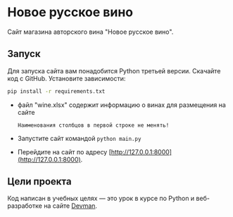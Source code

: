 # Новое русское вино

Сайт магазина авторского вина "Новое русское вино".

## Запуск
Для запуска сайта вам понадобится Python третьей версии.
Скачайте код с GitHub. Установите зависимости:

```sh
pip install -r requirements.txt
```
- файл "wine.xlsx" содержит информацию о винах для размещения на сайте

    `Наименования столбцов в первой строке не менять!`
- Запустите сайт командой ```python main.py```
- Перейдите на сайт по адресу [http://127.0.0.1:8000](http://127.0.0.1:8000).


## Цели проекта

Код написан в учебных целях — это урок в курсе по Python и веб-разработке на сайте [Devman](https://dvmn.org).
